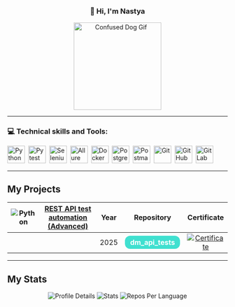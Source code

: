 <h3 align="center"> 💙 Hi, I'm Nastya </h3>

<p align="center">
  <img src="https://media.giphy.com/media/Z5xk7fGO5FjjTElnpT/giphy.gif" alt="Confused Dog Gif" width="200"/>
</p>

<hr>

### 💻 Technical skills and Tools:

<div>
  <img src="https://cdn.jsdelivr.net/gh/devicons/devicon/icons/python/python-original.svg" title="Python" alt="Python" width="40" height="40"/>&nbsp;
  <img src="https://cdn.jsdelivr.net/gh/devicons/devicon/icons/pytest/pytest-original.svg" title="Pytest" alt="Pytest" width="40" height="40"/>&nbsp;
  <img src="https://cdn.jsdelivr.net/gh/devicons/devicon/icons/selenium/selenium-original.svg" title="Selenium" alt="Selenium" width="40" height="40"/>&nbsp;
  <img src="https://static.tildacdn.net/tild3630-3962-4461-b437-636530383537/reportlogo.svg" title="Allure Report" alt="Allure Report" width="40" height="40"/>&nbsp;
  <img src="https://cdn.jsdelivr.net/gh/devicons/devicon/icons/docker/docker-original.svg" title="Docker" alt="Docker" width="40" height="40"/>&nbsp;
  <img src="https://cdn.jsdelivr.net/gh/devicons/devicon/icons/postgresql/postgresql-original.svg" title="PostgreSQL" alt="PostgreSQL" width="40" height="40"/>&nbsp;
  <img src="https://cdn.jsdelivr.net/gh/devicons/devicon/icons/postman/postman-original.svg" title="Postman" alt="Postman" width="40" height="40"/>&nbsp;
  <img src="https://cdn.jsdelivr.net/gh/devicons/devicon/icons/git/git-original.svg" title="Git" alt="Git" width="40" height="40"/>&nbsp;
  <img src="https://cdn.jsdelivr.net/gh/devicons/devicon/icons/github/github-original.svg" title="GitHub" alt="GitHub" width="40" height="40"/>&nbsp;
  <img src="https://cdn.jsdelivr.net/gh/devicons/devicon/icons/gitlab/gitlab-original.svg" title="GitLab" alt="GitLab" width="40" height="40"/>&nbsp;
</div>

<hr>

## My Projects

| ![Python](https://img.icons8.com/color/48/000000/python.png) | [REST API test automation (Advanced)](https://aqa-engineer.com/rest_api_advanced) | Year |                                                                                          Repository                                                                                           |                                                                             Certificate                                                                              |
|:------------------------------------------------------------:|:---------------------------------------------------------------------------------:|:----:|:---------------------------------------------------------------------------------------------------------------------------------------------------------------------------------------------:|:--------------------------------------------------------------------------------------------------------------------------------------------------------------------:|
|                                                              |                                                                                   | 2025 | <a href="https://github.com/Nastya-Leto/dm_api_tests" style="background:#40E0D0; color:white; padding:5px 12px; border-radius:12px; text-decoration:none; font-weight:bold;">dm_api_tests</a> | [![Certificate](https://img.shields.io/badge/Certificate-View-lightseagreen)](https://drive.google.com/file/d/129hGdyYW5DAIeWPweXU_xNLcPne4E65B/view?usp=drive_link) |

<hr>

## My Stats

<p align="center">
  <img src="https://github-profile-summary-cards.vercel.app/api/cards/profile-details?username=Nastya-Leto&theme=tokyonight" alt="Profile Details">
  <img src="https://github-profile-summary-cards.vercel.app/api/cards/stats?username=Nastya-Leto&theme=tokyonight" alt="Stats">
  <img src="https://github-profile-summary-cards.vercel.app/api/cards/repos-per-language?username=Nastya-Leto&theme=tokyonight" alt="Repos Per Language">
<!--   <img src="https://github.com/Nastya-Leto/Nastya-Leto/blob/gh-pages/github-snake-dark.svg" alt="Commits"> -->
</p>
